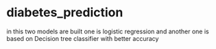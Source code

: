 
# diabetes_prediction
in this two models are built one is logistic regression and another one is based on Decision tree classifier with better accuracy
